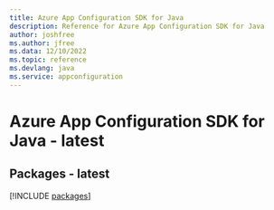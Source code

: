 ```yaml
---
title: Azure App Configuration SDK for Java
description: Reference for Azure App Configuration SDK for Java
author: joshfree
ms.author: jfree
ms.data: 12/10/2022
ms.topic: reference
ms.devlang: java
ms.service: appconfiguration
---
```

# Azure App Configuration SDK for Java - latest
## Packages - latest
[!INCLUDE [packages](app-configuration-index.md)]